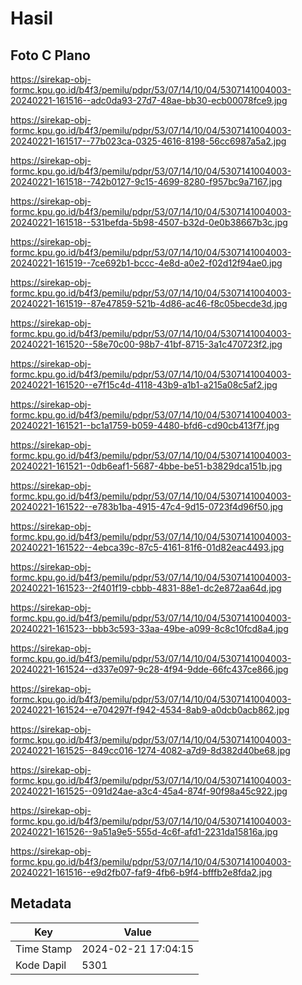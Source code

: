 # Hasil

## Foto C Plano

https://sirekap-obj-formc.kpu.go.id/b4f3/pemilu/pdpr/53/07/14/10/04/5307141004003-20240221-161516--adc0da93-27d7-48ae-bb30-ecb00078fce9.jpg

https://sirekap-obj-formc.kpu.go.id/b4f3/pemilu/pdpr/53/07/14/10/04/5307141004003-20240221-161517--77b023ca-0325-4616-8198-56cc6987a5a2.jpg

https://sirekap-obj-formc.kpu.go.id/b4f3/pemilu/pdpr/53/07/14/10/04/5307141004003-20240221-161518--742b0127-9c15-4699-8280-f957bc9a7167.jpg

https://sirekap-obj-formc.kpu.go.id/b4f3/pemilu/pdpr/53/07/14/10/04/5307141004003-20240221-161518--531befda-5b98-4507-b32d-0e0b38667b3c.jpg

https://sirekap-obj-formc.kpu.go.id/b4f3/pemilu/pdpr/53/07/14/10/04/5307141004003-20240221-161519--7ce692b1-bccc-4e8d-a0e2-f02d12f94ae0.jpg

https://sirekap-obj-formc.kpu.go.id/b4f3/pemilu/pdpr/53/07/14/10/04/5307141004003-20240221-161519--87e47859-521b-4d86-ac46-f8c05becde3d.jpg

https://sirekap-obj-formc.kpu.go.id/b4f3/pemilu/pdpr/53/07/14/10/04/5307141004003-20240221-161520--58e70c00-98b7-41bf-8715-3a1c470723f2.jpg

https://sirekap-obj-formc.kpu.go.id/b4f3/pemilu/pdpr/53/07/14/10/04/5307141004003-20240221-161520--e7f15c4d-4118-43b9-a1b1-a215a08c5af2.jpg

https://sirekap-obj-formc.kpu.go.id/b4f3/pemilu/pdpr/53/07/14/10/04/5307141004003-20240221-161521--bc1a1759-b059-4480-bfd6-cd90cb413f7f.jpg

https://sirekap-obj-formc.kpu.go.id/b4f3/pemilu/pdpr/53/07/14/10/04/5307141004003-20240221-161521--0db6eaf1-5687-4bbe-be51-b3829dca151b.jpg

https://sirekap-obj-formc.kpu.go.id/b4f3/pemilu/pdpr/53/07/14/10/04/5307141004003-20240221-161522--e783b1ba-4915-47c4-9d15-0723f4d96f50.jpg

https://sirekap-obj-formc.kpu.go.id/b4f3/pemilu/pdpr/53/07/14/10/04/5307141004003-20240221-161522--4ebca39c-87c5-4161-81f6-01d82eac4493.jpg

https://sirekap-obj-formc.kpu.go.id/b4f3/pemilu/pdpr/53/07/14/10/04/5307141004003-20240221-161523--2f401f19-cbbb-4831-88e1-dc2e872aa64d.jpg

https://sirekap-obj-formc.kpu.go.id/b4f3/pemilu/pdpr/53/07/14/10/04/5307141004003-20240221-161523--bbb3c593-33aa-49be-a099-8c8c10fcd8a4.jpg

https://sirekap-obj-formc.kpu.go.id/b4f3/pemilu/pdpr/53/07/14/10/04/5307141004003-20240221-161524--d337e097-9c28-4f94-9dde-66fc437ce866.jpg

https://sirekap-obj-formc.kpu.go.id/b4f3/pemilu/pdpr/53/07/14/10/04/5307141004003-20240221-161524--e704297f-f942-4534-8ab9-a0dcb0acb862.jpg

https://sirekap-obj-formc.kpu.go.id/b4f3/pemilu/pdpr/53/07/14/10/04/5307141004003-20240221-161525--849cc016-1274-4082-a7d9-8d382d40be68.jpg

https://sirekap-obj-formc.kpu.go.id/b4f3/pemilu/pdpr/53/07/14/10/04/5307141004003-20240221-161525--091d24ae-a3c4-45a4-874f-90f98a45c922.jpg

https://sirekap-obj-formc.kpu.go.id/b4f3/pemilu/pdpr/53/07/14/10/04/5307141004003-20240221-161526--9a51a9e5-555d-4c6f-afd1-2231da15816a.jpg

https://sirekap-obj-formc.kpu.go.id/b4f3/pemilu/pdpr/53/07/14/10/04/5307141004003-20240221-161516--e9d2fb07-faf9-4fb6-b9f4-bfffb2e8fda2.jpg


## Metadata

| Key        | Value               |
| ---------- | ------------------- |
| Time Stamp | 2024-02-21 17:04:15 |
| Kode Dapil | 5301                |



